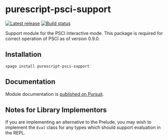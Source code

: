 # purescript-psci-support

[![Latest release](http://img.shields.io/github/release/purescript/purescript-psci-support.svg)](https://github.com/purescript/purescript-psci-support/releases)
[![Build status](https://github.com/purescript/purescript-psci-support/workflows/CI/badge.svg?branch=master)](https://github.com/purescript/purescript-psci-support/actions?query=workflow%3ACI+branch%3Amaster)

Support module for the PSCI interactive mode. This package is required for correct operation of PSCI as of version 0.9.0.

## Installation

```
spago install purescript-psci-support
```

## Documentation

Module documentation is [published on Pursuit](http://pursuit.purescript.org/packages/purescript-psci-support).

## Notes for Library Implementors

If you are implementing an alternative to the Prelude, you may wish to implement the `Eval` class for any types which should support evaluation in the REPL.
